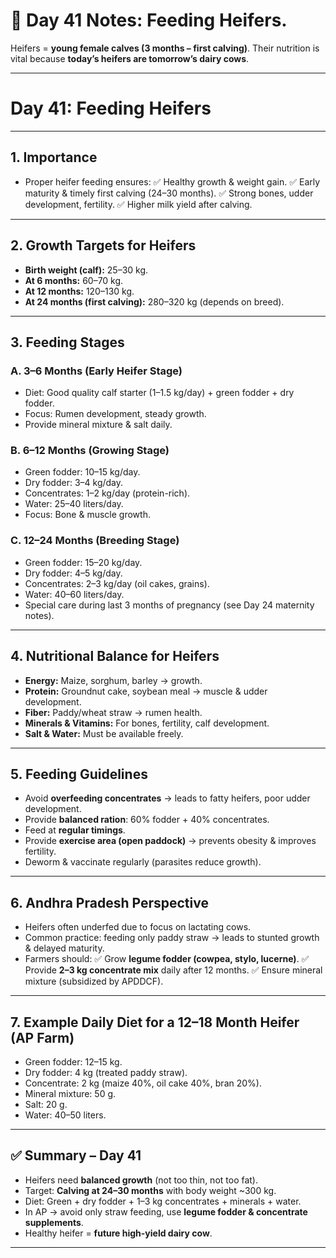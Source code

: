 <h1>🐄 Day 41 Notes: Feeding Heifers.</h1>

Heifers = **young female calves (3 months – first calving)**. Their nutrition is vital because **today’s heifers are tomorrow’s dairy cows**.

---

#  Day 41: Feeding Heifers

---

## 1. Importance

* Proper heifer feeding ensures:
  ✅ Healthy growth & weight gain.
  ✅ Early maturity & timely first calving (24–30 months).
  ✅ Strong bones, udder development, fertility.
  ✅ Higher milk yield after calving.

---

## 2. Growth Targets for Heifers

* **Birth weight (calf):** 25–30 kg.
* **At 6 months:** 60–70 kg.
* **At 12 months:** 120–130 kg.
* **At 24 months (first calving):** 280–320 kg (depends on breed).

---

## 3. Feeding Stages

### **A. 3–6 Months (Early Heifer Stage)**

* Diet: Good quality calf starter (1–1.5 kg/day) + green fodder + dry fodder.
* Focus: Rumen development, steady growth.
* Provide mineral mixture & salt daily.

### **B. 6–12 Months (Growing Stage)**

* Green fodder: 10–15 kg/day.
* Dry fodder: 3–4 kg/day.
* Concentrates: 1–2 kg/day (protein-rich).
* Water: 25–40 liters/day.
* Focus: Bone & muscle growth.

### **C. 12–24 Months (Breeding Stage)**

* Green fodder: 15–20 kg/day.
* Dry fodder: 4–5 kg/day.
* Concentrates: 2–3 kg/day (oil cakes, grains).
* Water: 40–60 liters/day.
* Special care during last 3 months of pregnancy (see Day 24 maternity notes).

---

## 4. Nutritional Balance for Heifers

* **Energy:** Maize, sorghum, barley → growth.
* **Protein:** Groundnut cake, soybean meal → muscle & udder development.
* **Fiber:** Paddy/wheat straw → rumen health.
* **Minerals & Vitamins:** For bones, fertility, calf development.
* **Salt & Water:** Must be available freely.

---

## 5. Feeding Guidelines

* Avoid **overfeeding concentrates** → leads to fatty heifers, poor udder development.
* Provide **balanced ration**: 60% fodder + 40% concentrates.
* Feed at **regular timings**.
* Provide **exercise area (open paddock)** → prevents obesity & improves fertility.
* Deworm & vaccinate regularly (parasites reduce growth).

---

## 6. Andhra Pradesh Perspective

* Heifers often underfed due to focus on lactating cows.
* Common practice: feeding only paddy straw → leads to stunted growth & delayed maturity.
* Farmers should:
  ✅ Grow **legume fodder (cowpea, stylo, lucerne)**.
  ✅ Provide **2–3 kg concentrate mix** daily after 12 months.
  ✅ Ensure mineral mixture (subsidized by APDDCF).

---

## 7. Example Daily Diet for a 12–18 Month Heifer (AP Farm)

* Green fodder: 12–15 kg.
* Dry fodder: 4 kg (treated paddy straw).
* Concentrate: 2 kg (maize 40%, oil cake 40%, bran 20%).
* Mineral mixture: 50 g.
* Salt: 20 g.
* Water: 40–50 liters.

---

## ✅ Summary – Day 41

* Heifers need **balanced growth** (not too thin, not too fat).
* Target: **Calving at 24–30 months** with body weight \~300 kg.
* Diet: Green + dry fodder + 1–3 kg concentrates + minerals + water.
* In AP → avoid only straw feeding, use **legume fodder & concentrate supplements**.
* Healthy heifer = **future high-yield dairy cow**.

---

